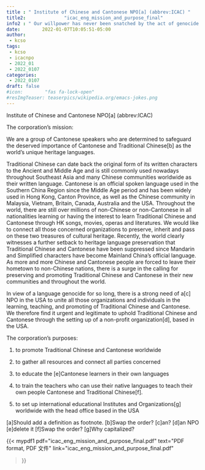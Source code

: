 ```yaml
---
title : " Institute of Chinese and Cantonese NPO[a] (abbrev:ICAC) "
title2:              "icac_eng_mission_and_purpose_final"
info2 : " Our willpower has never been snatched by the act of genocide."
date:        2022-01-07T10:05:51-05:00
author:
 - kcso
tags:
 - kcso
 - icacnpo
 - 2022_01
 - 2022_0107
categories:
 - 2022_0107
draft: false
#icon:        "fas fa-lock-open"
#resImgTeaser: teaserpics/wikipedia.org/emacs-jokes.png
---
```

Institute of Chinese and Cantonese NPO[a] (abbrev:ICAC) 

The corporation’s mission: 

We are a group of Cantonese speakers who are determined to safeguard the deserved importance  of Cantonese and Traditional Chinese[b] as the world’s unique heritage languages. 

Traditional Chinese can date back the original form of its written characters to the Ancient and Middle Age and is still commonly used nowadays throughout Southeast Asia and many Chinese communities worldwide as their written language. Cantonese is an official spoken language used in the  Southern China Region since the Middle Age period and has been widely used in Hong Kong, Canton Province, as well as the Chinese community in Malaysia, Vietnam, Britain, Canada, Australia  and the USA. Throughout the world, there are still over millions of non-Chinese or non-Cantonese in  all nationalities learning or having the interest to learn Traditional Chinese and Cantonese  through HK songs, movies, operas and literatures. We would like to connect all those concerned  organizations to preserve, inherit and pass on these two treasures of cultural heritage. Recently, the world clearly witnesses a further setback to heritage language preservation that Traditional Chinese and Cantonese have been suppressed since Mandarin and Simplified characters have become Mainland China’s official language. As more and more Chinese and Cantonese people are forced to leave their hometown to non-Chinese nations, there is a surge in the calling for preserving and promoting Traditional Chinese and Cantonese in their new communities and throughout the world. 

In view of a language genocide for so long, there is a strong need of a[c] NPO in the USA to unite all those organizations and individuals in the learning, teaching, and promoting of Traditional Chinese and Cantonese. We therefore find it urgent and legitimate to uphold Traditional Chinese and Cantonese through the setting up of a non-profit organization[d], based in the USA. 

The corporation’s purposes: 

1) to promote Traditional Chinese and Cantonese worldwide 

2) to gather all resources and connect all parties concerned 

3) to educate the [e]Cantonese learners in their own languages 

4) to train the teachers who can use their native languages to teach their own people Cantonese and  Traditional Chinese[f]. 

5) to set up international educational Institutes and Organizations[g] worldwide with the  head office based in the USA

[a]Should add a definition as footnote.
[b]Swap the order?
[c]an?
[d]an NPO
[e]delete it
[f]Swap the order?
[g]Why capitalized?

{{< mypdf1 pdf="icac_eng_mission_and_purpose_final.pdf"
text="PDF format, PDF 文件"
link="icac_eng_mission_and_purpose_final.pdf"
>}}

